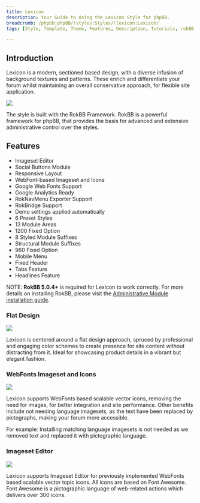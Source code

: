```yaml
---
title: Lexicon
description: Your Guide to Using the Lexicon Style for phpBB.
breadcrumb: /phpbb:phpBB/!styles:Styles/!lexicon:Lexicon/
tags: [Style, Template, Theme, Features, Description, Tutorials, rokBB 5]

---
```


Introduction
-----

Lexicon is a modern, sectioned based design, with a diverse infusion of background textures and patterns. These enrich and differentiate your forum whilst maintaining an overall conservative approach, for flexible site application.

![][style]

The style is built with the RokBB Framework. RokBB is a powerful framework for phpBB, that provides the basis for advanced and extensive administrative control over the styles.


Features
-----

* Imageset Editor  
* Social Buttons Module  
* Responsive Layout  
* WebFont-based Imageset and Icons  
* Google Web Fonts Support  
* Google Analytics Ready  
* RokNavMenu Exporter Support  
* RokBridge Support  
* Demo settings applied automatically  
* 6 Preset Styles  
* 13 Module Areas  
* 1200 Fixed Option  
* 8 Styled Module Suffixes  
* Structural Module Suffixes  
* 960 Fixed Option  
* Mobile Menu  
* Fixed Header  
* Tabs Feature  
* Headlines Feature

NOTE: **RokBB 5.0.4+** is required for Lexicon to work correctly. For more details on installing RokBB, please visit the [Administrative Module installation guide][adminguide].

### Flat Design

![][flat]

Lexicon is centered around a flat design approach, spruced by professional and engaging color schemes to create presence for site content without distracting from it. Ideal for showcasing product details in a vibrant but elegant fashion.

### WebFonts Imageset and Icons

![][webfonts]

Lexicon supports WebFonts based scalable vector icons, removing the need for images, for better integration and site performance. Other benefits include not needing language imagesets, as the text have been replaced by pictographs, making your forum more accessible.

For example: Installing matching language imagesets is not needed as we removed text and replaced it with pictographic language.

### Imageset Editor

![][imageset]

Lexicon supports Imageset Editor for previously implemented WebFonts based scalable vector topic icons. All icons are based on Font Awesome. Font Awesome is a pictographic language of web-related actions which delivers over 300 icons.

[adminguide]: ../../start/styles.md#installing-administrative-modules
[style]: assets/lexicon.jpg
[flat]: assets/flat.jpg
[webfonts]: assets/webfonts.jpg
[imageset]: assets/imageset.jpg
